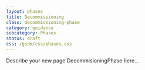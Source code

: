 ```yaml
---
layout: phases
title: Decommissioning
class: decommissioning-phase
category: guidance
subcategory: Phases
status: draft
css: /gsdm/css/phases.css
---
```


Describe your new page DecommisioningPhase here...